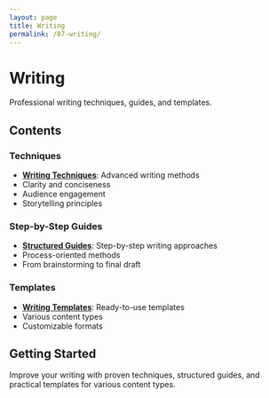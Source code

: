 ```yaml
---
layout: page
title: Writing
permalink: /07-writing/
---
```


# Writing

Professional writing techniques, guides, and templates.

## Contents

### Techniques
- **[Writing Techniques](techniques/)**: Advanced writing methods
- Clarity and conciseness
- Audience engagement
- Storytelling principles

### Step-by-Step Guides
- **[Structured Guides](step-by-step-guides/)**: Step-by-step writing approaches
- Process-oriented methods
- From brainstorming to final draft

### Templates
- **[Writing Templates](templates/)**: Ready-to-use templates
- Various content types
- Customizable formats

## Getting Started

Improve your writing with proven techniques, structured guides, and practical templates for various content types.
